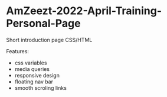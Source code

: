 # AmZeezt-2022-April-Training-Personal-Page
Short introduction page CSS/HTML

Features:
- css variables
- media queries
- responsive design
- floating nav bar
- smooth scroling links
